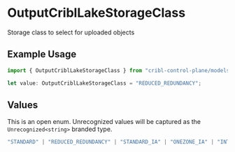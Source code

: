 # OutputCriblLakeStorageClass

Storage class to select for uploaded objects

## Example Usage

```typescript
import { OutputCriblLakeStorageClass } from "cribl-control-plane/models";

let value: OutputCriblLakeStorageClass = "REDUCED_REDUNDANCY";
```

## Values

This is an open enum. Unrecognized values will be captured as the `Unrecognized<string>` branded type.

```typescript
"STANDARD" | "REDUCED_REDUNDANCY" | "STANDARD_IA" | "ONEZONE_IA" | "INTELLIGENT_TIERING" | "GLACIER" | "GLACIER_IR" | "DEEP_ARCHIVE" | Unrecognized<string>
```